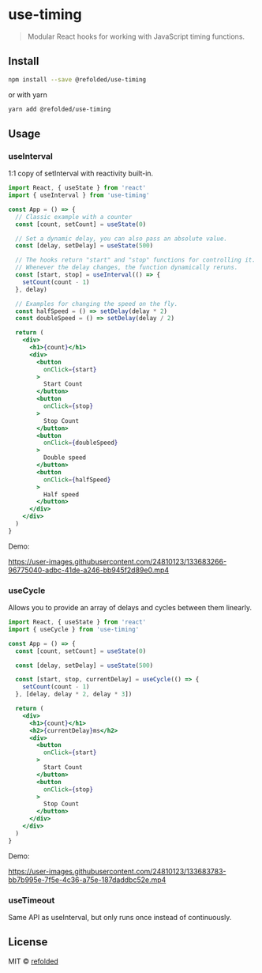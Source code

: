 # use-timing

> Modular React hooks for working with JavaScript timing functions.

## Install

```bash
npm install --save @refolded/use-timing
```

or with yarn

```bash
yarn add @refolded/use-timing
```

## Usage

### useInterval
1:1 copy of setInterval with reactivity built-in.

```jsx
import React, { useState } from 'react'
import { useInterval } from 'use-timing'

const App = () => {
  // Classic example with a counter
  const [count, setCount] = useState(0)

  // Set a dynamic delay, you can also pass an absolute value.
  const [delay, setDelay] = useState(500)

  // The hooks return "start" and "stop" functions for controlling it.
  // Whenever the delay changes, the function dynamically reruns.
  const [start, stop] = useInterval(() => {
    setCount(count - 1)
  }, delay)

  // Examples for changing the speed on the fly.
  const halfSpeed = () => setDelay(delay * 2)
  const doubleSpeed = () => setDelay(delay / 2)

  return (
    <div>
      <h1>{count}</h1>
      <div>
        <button
          onClick={start}
        >
          Start Count
        </button>
        <button
          onClick={stop}
        >
          Stop Count
        </button>
        <button
          onClick={doubleSpeed}
        >
          Double speed
        </button>
        <button
          onClick={halfSpeed}
        >
          Half speed
        </button>
      </div>
    </div>
  )
}
```

Demo:

https://user-images.githubusercontent.com/24810123/133683266-96775040-adbc-41de-a246-bb945f2d89e0.mp4

### useCycle
Allows you to provide an array of delays and cycles between them linearly.

```jsx
import React, { useState } from 'react'
import { useCycle } from 'use-timing'

const App = () => {
  const [count, setCount] = useState(0)

  const [delay, setDelay] = useState(500)

  const [start, stop, currentDelay] = useCycle(() => {
    setCount(count - 1)
  }, [delay, delay * 2, delay * 3])

  return (
    <div>
      <h1>{count}</h1>
      <h2>{currentDelay}ms</h2>
      <div>
        <button
          onClick={start}
        >
          Start Count
        </button>
        <button
          onClick={stop}
        >
          Stop Count
        </button>
      </div>
    </div>
  )
}
```
Demo:

https://user-images.githubusercontent.com/24810123/133683783-bb7b995e-7f5e-4c36-a75e-187daddbc52e.mp4


### useTimeout
Same API as useInterval, but only runs once instead of continuously.

## License

MIT © [refolded](https://github.com/refolded)

